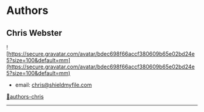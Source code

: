 
# Authors

## Chris Webster
![https://secure.gravatar.com/avatar/bdec698f66accf380609b65e02bd24e5?size=100&default=mm](https://secure.gravatar.com/avatar/bdec698f66accf380609b65e02bd24e5?size=100&default=mm)
* email: [chris@shieldmyfile.com](mailto:chris@shieldmyfile.com)





















<a id="authors-chris" name="authors-chris"></a>
[🔗authors-chris](#user-content-authors-chris)
____________________________________
